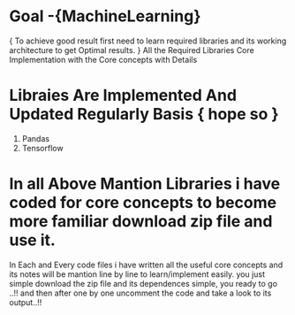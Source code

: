 # Goal -{MachineLearning}
{ To achieve good result first need to learn required libraries and its working architecture to get Optimal results. }
All the Required Libraries Core Implementation with the Core concepts with Details

# Libraies Are Implemented And Updated Regularly Basis { hope so }
 1. Pandas
 2. Tensorflow

# In all Above Mantion Libraries i have coded for core concepts to become more familiar download zip file and use it.
In Each and Every code files i have written all the useful core concepts and its notes will be mantion line by line to learn/implement easily.
you just simple download the zip file and its dependences simple, you ready to go ..!!
and then after one by one uncomment the code and take a look to its output..!!
